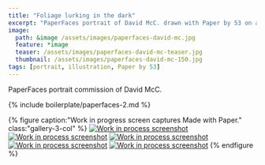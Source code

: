 ```yaml
---
title: "Foliage lurking in the dark"
excerpt: "PaperFaces portrait of David McC. drawn with Paper by 53 on an iPad."
image: 
  path: &image /assets/images/paperfaces-david-mc.jpg 
  feature: *image
  teaser: /assets/images/paperfaces-david-mc-teaser.jpg
  thumbnail: /assets/images/paperfaces-david-mc-150.jpg
tags: [portrait, illustration, Paper by 53]
---
```


PaperFaces portrait commission of David McC.

{% include boilerplate/paperfaces-2.md %}

{% figure caption:"Work in progress screen captures Made with Paper." class:"gallery-3-col" %}
[![Work in process screenshot](/assets/images/paperfaces-david-mc-process-1-600.jpg)](/assets/images/paperfaces-david-mc-process-1-lg.jpg) [![Work in process screenshot](/assets/images/paperfaces-david-mc-process-2-600.jpg)](/assets/images/paperfaces-david-mc-process-2-lg.jpg) [![Work in process screenshot](/assets/images/paperfaces-david-mc-process-3-600.jpg)](/assets/images/paperfaces-david-mc-process-3-lg.jpg) [![Work in process screenshot](/assets/images/paperfaces-david-mc-process-4-600.jpg)](/assets/images/paperfaces-david-mc-process-4-lg.jpg) [![Work in process screenshot](/assets/images/paperfaces-david-mc-process-5-600.jpg)](/assets/images/paperfaces-david-mc-process-5-lg.jpg)
{% endfigure %}
